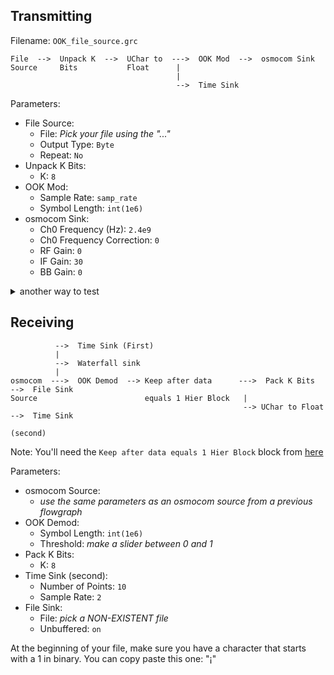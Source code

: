 ## Transmitting

Filename: `OOK_file_source.grc`

```
File  -->  Unpack K  -->  UChar to  --->  OOK Mod  -->  osmocom Sink
Source     Bits           Float      |
                                     |
                                     -->  Time Sink
```

Parameters:

- File Source:
  - File: _Pick your file using the "..."_
  - Output Type: `Byte`
  - Repeat: `No`
- Unpack K Bits:
  - K: `8`
- OOK Mod:
  - Sample Rate: `samp_rate`
  - Symbol Length: `int(1e6)`
- osmocom Sink:
  - Ch0 Frequency (Hz): `2.4e9`
  - Ch0 Frequency Correction: `0`
  - RF Gain: `0`
  - IF Gain: `30`
  - BB Gain: `0`

<details><summary> another way to test</summary>
 Vector source: `[170] + list(map(ord, "abcd"))` 
  TODO: explain this more
  </details>

## Receiving

```
          -->  Time Sink (First)
          |
          -->  Waterfall sink
          |
osmocom  --->  OOK Demod  --> Keep after data      --->  Pack K Bits  -->  File Sink
Source                        equals 1 Hier Block   |
                                                    --> UChar to Float  -->  Time Sink
                                                                             (second)
```

Note: You'll need the `Keep after data equals 1 Hier Block` block from [here](https://github.com/python-can-define-radio/sdr-course/blob/main/misc/grc_files/keep_after_data_equals_1_hier_block.grc)

Parameters:
- osmocom Source:
  - _use the same parameters as an osmocom source from a previous flowgraph_
- OOK Demod:
  - Symbol Length: `int(1e6)`
  - Threshold: _make a slider between 0 and 1_
- Pack K Bits:
  - K: `8`
- Time Sink (second):
  - Number of Points: `10`
  - Sample Rate: `2`
- File Sink:
  - File: _pick a NON-EXISTENT file_
  - Unbuffered: `on`


At the beginning of your file, make sure you have a character that starts with a 1 in binary.
You can copy paste this one: "¡"

